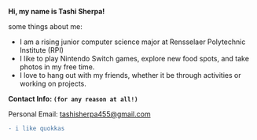 **Hi, my name is Tashi Sherpa!**

some things about me:
 - I am a rising junior computer science major at Rensselaer Polytechnic Institute (RPI)
 - I like to play Nintendo Switch games, explore new food spots, and take photos in my free time.
 - I love to hang out with my friends, whether it be through activities or working on projects.

**Contact Info: `(for any reason at all!)`**

Personal Email: tashisherpa455@gmail.com

```diff
- i like quokkas
```

<!---
TSherpa10/TSherpa10 is a ✨ special ✨ repository because its `README.md` (this file) appears on your GitHub profile.
You can click the Preview link to take a look at your changes.
--->
